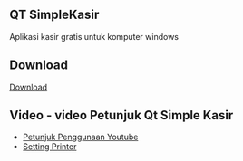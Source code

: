 ## QT SimpleKasir

Aplikasi kasir gratis untuk komputer windows 

## Download
[Download](https://github.com/nnttoo/QT_SimpleKasir/releases)

## Video - video Petunjuk Qt Simple Kasir

- [Petunjuk Penggunaan Youtube](https://www.youtube.com/watch?v=k5T-qHwuf9g)
- [Setting Printer](https://www.youtube.com/watch?v=5x9-fUDd9jg)   